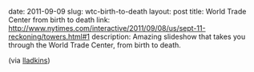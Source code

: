 date: 2011-09-09
slug: wtc-birth-to-death
layout: post
title: World Trade Center from birth to death
link: http://www.nytimes.com/interactive/2011/09/08/us/sept-11-reckoning/towers.html#1
description: Amazing slideshow that takes you through the World Trade Center, from birth to death.


<p>(via <a href="https://twitter.com/#!/lladkins/status/111902022315413505" target="_blank">lladkins</a>)</p>
